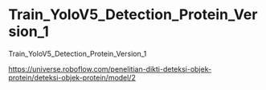 # Train_YoloV5_Detection_Protein_Version_1
Train_YoloV5_Detection_Protein_Version_1

https://universe.roboflow.com/penelitian-dikti-deteksi-objek-protein/deteksi-objek-protein/model/2
